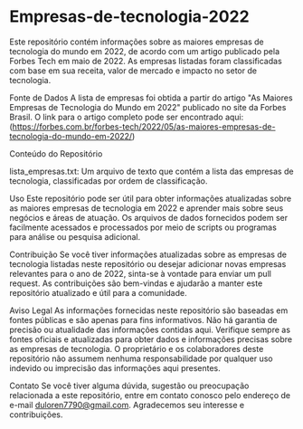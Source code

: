 # Empresas-de-tecnologia-2022
Este repositório contém informações sobre as maiores empresas de tecnologia do mundo em 2022, de acordo com um artigo publicado pela Forbes Tech em maio de 2022. As empresas listadas foram classificadas com base em sua receita, valor de mercado e impacto no setor de tecnologia.

Fonte de Dados
A lista de empresas foi obtida a partir do artigo "As Maiores Empresas de Tecnologia do Mundo em 2022" publicado no site da Forbes Brasil. O link para o artigo completo pode ser encontrado aqui:(https://forbes.com.br/forbes-tech/2022/05/as-maiores-empresas-de-tecnologia-do-mundo-em-2022/)

Conteúdo do Repositório

lista_empresas.txt: Um arquivo de texto que contém a lista das empresas de tecnologia, classificadas por ordem de classificação.

Uso
Este repositório pode ser útil para obter informações atualizadas sobre as maiores empresas de tecnologia em 2022 e aprender mais sobre seus negócios e áreas de atuação. Os arquivos de dados fornecidos podem ser facilmente acessados e processados por meio de scripts ou programas para análise ou pesquisa adicional.

Contribuição
Se você tiver informações atualizadas sobre as empresas de tecnologia listadas neste repositório ou desejar adicionar novas empresas relevantes para o ano de 2022, sinta-se à vontade para enviar um pull request. As contribuições são bem-vindas e ajudarão a manter este repositório atualizado e útil para a comunidade.

Aviso Legal
As informações fornecidas neste repositório são baseadas em fontes públicas e são apenas para fins informativos. Não há garantia de precisão ou atualidade das informações contidas aqui. Verifique sempre as fontes oficiais e atualizadas para obter dados e informações precisas sobre as empresas de tecnologia. O proprietário e os colaboradores deste repositório não assumem nenhuma responsabilidade por qualquer uso indevido ou imprecisão das informações aqui presentes.

Contato
Se você tiver alguma dúvida, sugestão ou preocupação relacionada a este repositório, entre em contato conosco pelo endereço de e-mail duloren7790@gmail.com. Agradecemos seu interesse e contribuições.
